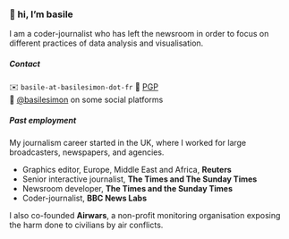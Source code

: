 ### 👋 hi, I’m basile

I am a coder-journalist who has left the newsroom in order to focus on different practices of data analysis and visualisation.

##### Contact

✉️ `basile-at-basilesimon-dot-fr` 🔐 [PGP](https://keys.openpgp.org/search?q=basile%40basilesimon.fr)  
🔗 [@basilesimon](https://twitter.com/basilesimon) on some social platforms

##### Past employment

My journalism career started in the UK, where I worked for large broadcasters, newspapers, and agencies.

- Graphics editor, Europe, Middle East and Africa, **Reuters**
- Senior interactive journalist, **The Times and The Sunday Times**
- Newsroom developer, **The Times and the Sunday Times**
- Coder-journalist, **BBC News Labs**

I also co-founded **Airwars**, a non-profit monitoring organisation exposing the harm done to civilians by air conflicts.
